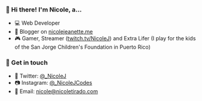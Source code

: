 ### 👋 Hi there! I'm Nicole, a...

* 💻 Web Developer
* 📝 Blogger on [nicolejeanette.me](https://nicolejeanette.me)
* 🎮 Gamer, Streamer ([twitch.tv/NicoleJ](https://twitch.tv/NicoleJ)) and Extra Lifer (I play for the kids of the San Jorge Children's Foundation in Puerto Rico)

### 💌 Get in touch

* 🐤 Twitter: [@_NicoleJ](https://twitter.com/_NicoleJ)
* 📷 Instagram: [@_NicoleJCodes](https://instagram.com/NicoleJCodes)
* 📩 Email: [nicole@nicoletirado.com](mailto:nicole@nicoletirado.com)

<!--
**nicolejeanette/nicolejeanette** is a ✨ _special_ ✨ repository because its `README.md` (this file) appears on your GitHub profile.

Here are some ideas to get you started:

- 🔭 I’m currently working on ...
- 🌱 I’m currently learning ...
- 👯 I’m looking to collaborate on ...
- 🤔 I’m looking for help with ...
- 💬 Ask me about ...
- 📫 How to reach me: ...
- 😄 Pronouns: ...
- ⚡ Fun fact: ...
-->
